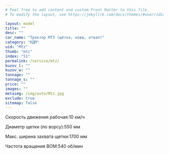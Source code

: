 ```yaml
---
# Feel free to add content and custom Front Matter to this file.
# To modify the layout, see https://jekyllrb.com/docs/themes/#overriding-theme-defaults

layout: model
title: ""
desc: ""
car_name: "Трактор МТЗ (щётка, ковш, отвал)"
category: "КДМ"
uid: "Mtz"
thumb: "mtz"
index: "51"
permalink: /service/mtz/
kuzov_l: ""
kuzov_w: ""
tonnage: ""
tonnage_s: ""
price: ""
images: ""
metaimg: /img/avto/Mtz.jpg
exclude: true
sitemap: false
---
```


<span>Скорость движения рабочая:</span><span>10 км/ч</span>

<span>Диаметр щетки (по ворсу):</span><span>550 мм</span>

<span>Макc. ширина захвата щетки:</span><span>1700 мм</span>

<span>Частота вращения ВОМ:</span><span>540 об/мин</span>
